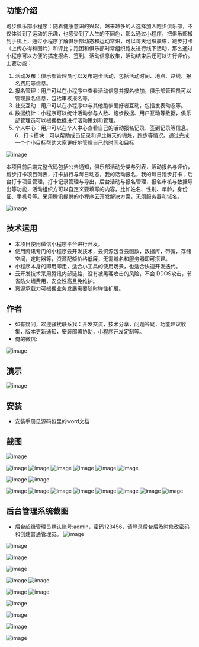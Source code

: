 ## 功能介绍 

跑步俱乐部小程序：随着健康意识的兴起，越来越多的人选择加入跑步俱乐部，不仅体验到了运动的乐趣，也感受到了人生的不同色，那么通过小程序，把俱乐部搬到手机上，通过小程序了解俱乐部动态和运动常识，可以每天组织晨练，跑步打卡（上传心得和图片）和评比；跑团和俱乐部时常组织跑友进行线下活动，那么通过小程序可以方便的搞定报名、签到、活动信息收集，活动结束后还可以进行评价。
主要功能：
1. 活动发布：俱乐部管理员可以发布跑步活动，包括活动时间、地点、路线、报名费用等信息。
2. 报名管理：用户可以在小程序中查看活动信息并报名参加，俱乐部管理员可以管理报名信息，包括审核报名等。
3. 社交互动：用户可以在小程序中与其他跑步爱好者互动，包括发表动态等。
4. 数据统计：小程序可以统计活动参与人数、跑步数据、用户互动等数据，俱乐部管理员可以根据数据进行活动策划和管理。
5. 个人中心：用户可以在个人中心查看自己的活动报名记录、签到记录等信息。
6．打卡模块：可以帮助成员记录和评比每天的锻炼，跑步等情况。通过完成一个个小目标帮助大家更好地管理自己的时间和目标

 ![image](https://github.com/newboys3075426724/WeRun/assets/88791612/609679c1-846c-4464-9c78-32a8239e9dc9)


本项目前后端完整代码包括公告通知，俱乐部活动分类与列表，活动报名与评价，跑步打卡项目列表，打卡排行与每日动态，我的活动报名，我的每日跑步打卡；后台打卡项目管理，打卡记录管理与导出，后台活动与报名管理，报名审核与数据导出等功能，活动组织方可以自定义要填写的内容，比如姓名、性别、年龄，身份证、手机号等。采用腾讯提供的小程序云开发解决方案，无须服务器和域名。

 ![image](https://github.com/newboys3075426724/WeRun/assets/88791612/568b54ad-6006-4185-b588-9b31f6ea8bd4)



## 技术运用
- 本项目使用微信小程序平台进行开发。
- 使用腾讯专门的小程序云开发技术，云资源包含云函数，数据库，带宽，存储空间，定时器等，资源配额价格低廉，无需域名和服务器即可搭建。
- 小程序本身的即用即走，适合小工具的使用场景，也适合快速开发迭代。
- 云开发技术采用腾讯内部链路，没有被黑客攻击的风险，不会 DDOS攻击，节省防火墙费用，安全性高且免维护。
- 资源承载力可根据业务发展需要随时弹性扩展。  



## 作者
- 如有疑问，欢迎骚扰联系我：开发交流，技术分享，问题答疑，功能建议收集，版本更新通知，安装部署协助，小程序开发定制等。
- 俺的微信: 
 
![image](https://github.com/newboys3075426724/WeRun/assets/88791612/7b049951-a3f9-4524-b204-f3e545b7cef2)




## 演示 
 ![image](https://github.com/newboys3075426724/WeRun/assets/88791612/1863647d-9c4a-4f0c-ad75-68c94a56616d)


## 安装

- 安装手册见源码包里的word文档
 



## 截图
 ![image](https://github.com/newboys3075426724/WeRun/assets/88791612/89d15153-d236-43fc-a144-8bfb4a904994)

![image](https://github.com/newboys3075426724/WeRun/assets/88791612/715c5bab-f8d1-48a5-8433-559f153f47b9)
![image](https://github.com/newboys3075426724/WeRun/assets/88791612/fe5dcfe3-272b-4572-83a0-c34bc279fb99)
![image](https://github.com/newboys3075426724/WeRun/assets/88791612/5fed78b8-bd42-4bc0-888e-fc679a4fde73)
![image](https://github.com/newboys3075426724/WeRun/assets/88791612/71719df1-f2ab-471e-92da-eba156d668c4)
![image](https://github.com/newboys3075426724/WeRun/assets/88791612/5590f5de-c936-4bc7-95ef-dc37ad5c2da5)
![image](https://github.com/newboys3075426724/WeRun/assets/88791612/5d4dfbba-7571-4aaf-8327-a7561a0b66ca)

 ![image](https://github.com/newboys3075426724/WeRun/assets/88791612/424fe6b9-880b-4f4c-8cd1-a54f25f709e7)
![image](https://github.com/newboys3075426724/WeRun/assets/88791612/5f2f7b60-8397-4e46-b84e-520e72d98f67)

![image](https://github.com/newboys3075426724/WeRun/assets/88791612/1bf423d5-ca19-4fbd-99b5-2affa61148b2)
![image](https://github.com/newboys3075426724/WeRun/assets/88791612/a3c5e77e-ff02-428e-adc4-e59258d953bb)
![image](https://github.com/newboys3075426724/WeRun/assets/88791612/37bb800f-07a4-4924-be4c-b725b2ec74a7)
![image](https://github.com/newboys3075426724/WeRun/assets/88791612/ba81b3bd-020c-41ea-8d48-a0d746fe1316)
![image](https://github.com/newboys3075426724/WeRun/assets/88791612/7a97d2ff-dfdd-4370-826c-654953dd699d)
![image](https://github.com/newboys3075426724/WeRun/assets/88791612/0b7c69c9-15da-4e38-80a9-d5d0110b7c08)
![image](https://github.com/newboys3075426724/WeRun/assets/88791612/db316e4a-32be-4b5c-9dae-7fefce3331fa)
![image](https://github.com/newboys3075426724/WeRun/assets/88791612/bdf78a5f-0dbb-4f94-a112-75966fbd912e)

## 后台管理系统截图 
- 后台超级管理员默认账号:admin，密码123456，请登录后台后及时修改密码和创建普通管理员。
![image](https://github.com/newboys3075426724/WeRun/assets/88791612/2fffc6b9-308d-4ba0-8445-66e43d6ec7c4)

![image](https://github.com/newboys3075426724/WeRun/assets/88791612/f4c7e4a3-3394-4df1-a31d-3d6b0341336d)

![image](https://github.com/newboys3075426724/WeRun/assets/88791612/21e86f74-7d54-4396-8d24-3150614ab64d)

![image](https://github.com/newboys3075426724/WeRun/assets/88791612/6902498a-774a-4343-907c-5e58f988be19)

![image](https://github.com/newboys3075426724/WeRun/assets/88791612/5ba50082-8acf-4ec4-9eb7-dc12434e1d03)
![image](https://github.com/newboys3075426724/WeRun/assets/88791612/d8885b75-fad0-4b91-a7a3-3c6a0ae5339b)

![image](https://github.com/newboys3075426724/WeRun/assets/88791612/c9023bd5-3ed4-43cf-a817-c8b42d6c7b39)
![image](https://github.com/newboys3075426724/WeRun/assets/88791612/949ee74e-b9c0-4558-a32e-6b6655bd71fb)

![image](https://github.com/newboys3075426724/WeRun/assets/88791612/7f8b084f-f025-4b57-a571-a8e9aa778d68)

![image](https://github.com/newboys3075426724/WeRun/assets/88791612/d92bb825-bce5-4fb9-9b11-c82d6c2e29b3)

![image](https://github.com/newboys3075426724/WeRun/assets/88791612/207ee12f-825f-489c-ab40-79b30dd87480)

![image](https://github.com/newboys3075426724/WeRun/assets/88791612/736c53d6-ff2a-4e98-b98f-a4dc94de2c27)





 
